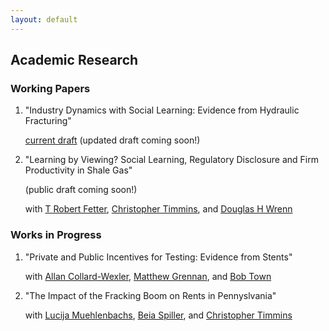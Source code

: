```yaml
---
layout: default
---
```


## Academic Research



### Working Papers

1. "Industry Dynamics with Social Learning: Evidence from Hydraulic Fracturing" 

   [current draft](https://andrewsteck.github.io/uploads/steck_jmp.pdf) (updated draft coming soon!)

2. "Learning by Viewing? Social Learning, Regulatory Disclosure and Firm Productivity in Shale Gas" 

   (public draft coming soon!)

   with [T Robert Fetter](https://sites.duke.edu/trfetter/), [Christopher Timmins](https://sites.duke.edu/christophertimmins), and [Douglas H Wrenn](https://aese.psu.edu/directory/dhw121)

### Works in Progress

1. "Private and Public Incentives for Testing: Evidence from Stents"

   with [Allan Collard-Wexler](https://sites.duke.edu/collardwexler/), [Matthew Grennan](https://hcmg.wharton.upenn.edu/profile/grennan/), and [Bob Town](https://liberalarts.utexas.edu/prc/directory/faculty/rt24558)

2. "The Impact of the Fracking Boom on Rents in Pennyslvania"

   with [Lucija Muehlenbachs](https://sites.google.com/site/lucijamuehlenbachs/), [Beia Spiller](https://www.edf.org/people/beia-spiller), and [Christopher Timmins](https://sites.duke.edu/christophertimmins)
